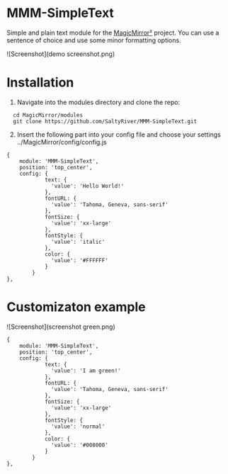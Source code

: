 # MMM-SimpleText
Simple and plain text module for the [MagicMirror²](https://github.com/MichMich/MagicMirror) project.
You can use a sentence of choice and use some minor formatting options.

![Screenshot](demo screenshot.png)

# Installation
1. Navigate into the modules directory and clone the repo:
```
  cd MagicMirror/modules
  git clone https://github.com/SaltyRiver/MMM-SimpleText.git
```

2. Insert the following part into your config file and choose your settings
../MagicMirror/config/config.js

```
{
 	module: 'MMM-SimpleText',
 	position: 'top_center',
 	config: {
			text: {
			  'value': 'Hello World!'
			},
			fontURL: {
			  'value': 'Tahoma, Geneva, sans-serif'
			},
			fontSize: {
			  'value': 'xx-large'
			},
			fontStyle: {
			  'value': 'italic'
			},
			color: {
			  'value': '#FFFFFF'
			}
		}
},

```


# Customizaton example
![Screenshot](screenshot green.png)


```
{
 	module: 'MMM-SimpleText',
 	position: 'top_center',
 	config: {
			text: {
			  'value': 'I am green!'
			},
			fontURL: {
			  'value': 'Tahoma, Geneva, sans-serif'
			},
			fontSize: {
			  'value': 'xx-large'
			},
			fontStyle: {
			  'value': 'normal'
			},
			color: {
			  'value': '#008000'
			}
		}
},
```
